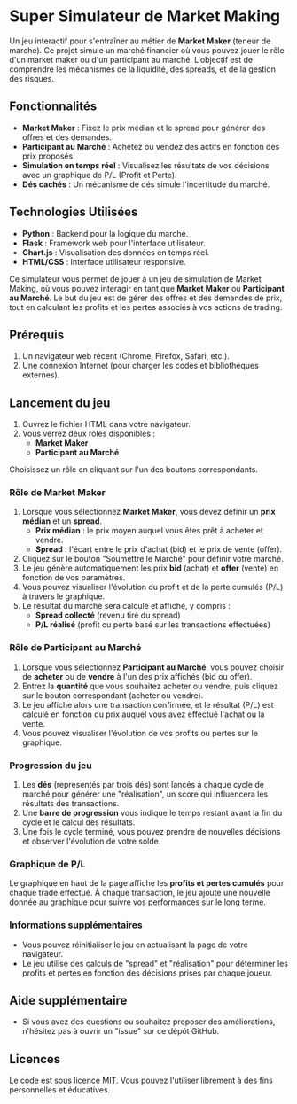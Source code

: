# Super Simulateur de Market Making

Un jeu interactif pour s'entraîner au métier de **Market Maker** (teneur de marché). Ce projet simule un marché financier où vous pouvez jouer le rôle d'un market maker ou d'un participant au marché. L'objectif est de comprendre les mécanismes de la liquidité, des spreads, et de la gestion des risques.

## Fonctionnalités
- **Market Maker** : Fixez le prix médian et le spread pour générer des offres et des demandes.
- **Participant au Marché** : Achetez ou vendez des actifs en fonction des prix proposés.
- **Simulation en temps réel** : Visualisez les résultats de vos décisions avec un graphique de P/L (Profit et Perte).
- **Dés cachés** : Un mécanisme de dés simule l'incertitude du marché.

## Technologies Utilisées
- **Python** : Backend pour la logique du marché.
- **Flask** : Framework web pour l'interface utilisateur.
- **Chart.js** : Visualisation des données en temps réel.
- **HTML/CSS** : Interface utilisateur responsive.








Ce simulateur vous permet de jouer à un jeu de simulation de Market Making, où vous pouvez interagir en tant que **Market Maker** ou **Participant au Marché**. Le but du jeu est de gérer des offres et des demandes de prix, tout en calculant les profits et les pertes associés à vos actions de trading.

## Prérequis

1. Un navigateur web récent (Chrome, Firefox, Safari, etc.).
2. Une connexion Internet (pour charger les codes et bibliothèques externes).
   
## Lancement du jeu

1. Ouvrez le fichier HTML dans votre navigateur.
2. Vous verrez deux rôles disponibles :
   - **Market Maker**
   - **Participant au Marché**

Choisissez un rôle en cliquant sur l'un des boutons correspondants.

### Rôle de Market Maker

1. Lorsque vous sélectionnez **Market Maker**, vous devez définir un **prix médian** et un **spread**. 
   - **Prix médian** : le prix moyen auquel vous êtes prêt à acheter et vendre.
   - **Spread** : l'écart entre le prix d'achat (bid) et le prix de vente (offer).
2. Cliquez sur le bouton "Soumettre le Marché" pour définir votre marché.
3. Le jeu génère automatiquement les prix **bid** (achat) et **offer** (vente) en fonction de vos paramètres.
4. Vous pouvez visualiser l'évolution du profit et de la perte cumulés (P/L) à travers le graphique.
5. Le résultat du marché sera calculé et affiché, y compris :
   - **Spread collecté** (revenu tiré du spread)
   - **P/L réalisé** (profit ou perte basé sur les transactions effectuées)

### Rôle de Participant au Marché

1. Lorsque vous sélectionnez **Participant au Marché**, vous pouvez choisir de **acheter** ou de **vendre** à l'un des prix affichés (bid ou offer).
2. Entrez la **quantité** que vous souhaitez acheter ou vendre, puis cliquez sur le bouton correspondant (acheter ou vendre).
3. Le jeu affiche alors une transaction confirmée, et le résultat (P/L) est calculé en fonction du prix auquel vous avez effectué l'achat ou la vente.
4. Vous pouvez visualiser l'évolution de vos profits ou pertes sur le graphique.

### Progression du jeu

1. Les **dés** (représentés par trois dés) sont lancés à chaque cycle de marché pour générer une "réalisation", un score qui influencera les résultats des transactions.
2. Une **barre de progression** vous indique le temps restant avant la fin du cycle et le calcul des résultats.
3. Une fois le cycle terminé, vous pouvez prendre de nouvelles décisions et observer l'évolution de votre solde.

### Graphique de P/L

Le graphique en haut de la page affiche les **profits et pertes cumulés** pour chaque trade effectué. À chaque transaction, le jeu ajoute une nouvelle donnée au graphique pour suivre vos performances sur le long terme.

### Informations supplémentaires

- Vous pouvez réinitialiser le jeu en actualisant la page de votre navigateur.
- Le jeu utilise des calculs de "spread" et "réalisation" pour déterminer les profits et pertes en fonction des décisions prises par chaque joueur.

## Aide supplémentaire

- Si vous avez des questions ou souhaitez proposer des améliorations, n'hésitez pas à ouvrir un "issue" sur ce dépôt GitHub.

## Licences

Le code est sous licence MIT. Vous pouvez l'utiliser librement à des fins personnelles et éducatives.

